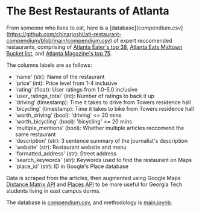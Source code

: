 # The Best Restaurants of Atlanta

From someone who lives to eat, here is a [database](compendium.csv](https://github.com/chinarjoshi/atl-restaurant-compendium/blob/main/compendium.csv) of expert reccomended restaurants, comprising of [Atlanta Eater's top 38](https://atlanta.eater.com/maps/38-best-restaurants-in-atlanta), [Atlanta Eats Midtown Bucket list](https://www.atlantaeats.com/blog/midtown-atlanta-restaurant-bucket-list/), and [Atlanta Magazine's top 75](https://www.atlantamagazine.com/50bestrestaurants/).

The columns labels are as follows:
* 'name' (str): Name of the restaurant
* 'price' (int): Price level from 1-4 inclusive
* 'rating' (float): User ratings from 1.0-5.0 inclusive
* 'user_ratings_total' (int): Number of ratings to back it up
* 'driving' (timestamp): Time it takes to drive from Towers residence hall
* 'bicycling' (timestamp): Time it takes to bike from Towers residence hall
* 'worth_driving' (bool): 'driving' <= 20 mins
* 'worth_bicycling' (bool): 'bicycling' <= 20 mins
* 'multiple_mentions' (bool): Whether multiple articles reccomend the same restaurant
* 'description' (str): 3 sentence summary of the journalist's description
* 'website' (str): Restaurant website and menu
* 'formatted_address' (str): Street address
* 'search_keywords' (str): Keywords used to find the restaurant on Maps
* 'place_id' (str): ID in Google's Place database

Data is scraped from the articles, then augmented using Google Maps [Distance Matrix API](https://developers.google.com/maps/documentation/distance-matrix) and [Places API](https://developers.google.com/maps/documentation/places/web-service) to be more useful for Georgia Tech students living in east campus dorms.

The database is [compendium.csv](https://github.com/chinarjoshi/atl-restaurant-compendium/blob/main/compendium.csv), and methodology is [main.ipynb](https://github.com/chinarjoshi/atl-restaurant-compendium/blob/main/main.ipynb).

